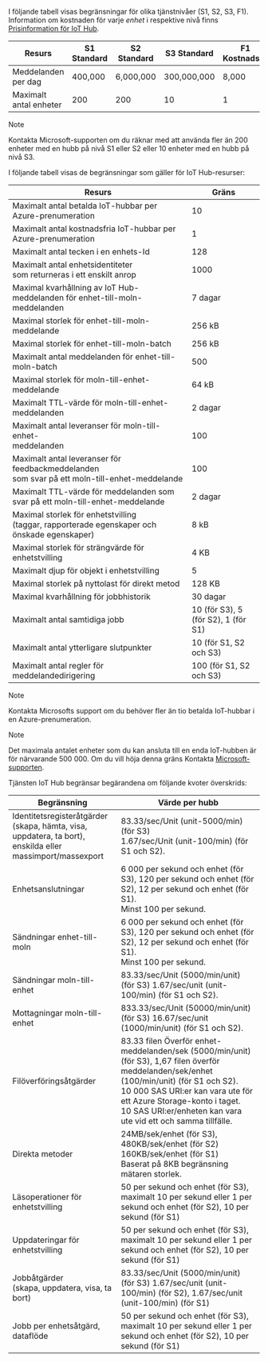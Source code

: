I följande tabell visas begränsningar för olika tjänstnivåer (S1, S2, S3, F1). Information om kostnaden för varje *enhet* i respektive nivå finns [Prisinformation för IoT Hub](https://azure.microsoft.com/pricing/details/iot-hub/).

| Resurs | S1 Standard | S2 Standard | S3 Standard | F1 Kostnadsfri |
| --- | --- | --- | --- | --- |
| Meddelanden per dag |400,000 |6,000,000 |300,000,000 |8,000 |
| Maximalt antal enheter |200 |200 |10 |1 |

> [!NOTE]
> Kontakta Microsoft-supporten om du räknar med att använda fler än 200 enheter med en hubb på nivå S1 eller S2 eller 10 enheter med en hubb på nivå S3.
> 
> 

I följande tabell visas de begränsningar som gäller för IoT Hub-resurser:

| Resurs | Gräns |
| --- | --- |
| Maximalt antal betalda IoT-hubbar per Azure-prenumeration |10 |
| Maximalt antal kostnadsfria IoT-hubbar per Azure-prenumeration |1 |
| Maximalt antal tecken i en enhets-Id | 128 |
| Maximalt antal enhetsidentiteter<br/> som returneras i ett enskilt anrop |1000 |
| Maximal kvarhållning av IoT Hub-meddelanden för enhet-till-moln-meddelanden |7 dagar |
| Maximal storlek för enhet-till-moln-meddelande |256 kB |
| Maximal storlek för enhet-till-moln-batch |256 kB |
| Maximalt antal meddelanden för enhet-till-moln-batch |500 |
| Maximal storlek för moln-till-enhet-meddelande |64 kB |
| Maximalt TTL-värde för moln-till-enhet-meddelanden |2 dagar |
| Maximalt antal leveranser för moln-till-enhet- <br/> meddelanden |100 |
| Maximalt antal leveranser för feedbackmeddelanden <br/> som svar på ett moln-till-enhet-meddelande |100 |
| Maximalt TTL-värde för meddelanden som <br/> svar på ett moln-till-enhet-meddelande |2 dagar |
| Maximal storlek för enhetstvilling <br/> (taggar, rapporterade egenskaper och önskade egenskaper) | 8 kB |
| Maximal storlek för strängvärde för enhetstvilling | 4 KB |
| Maximalt djup för objekt i enhetstvilling | 5 |
| Maximal storlek på nyttolast för direkt metod | 128 KB |
| Maximal kvarhållning för jobbhistorik | 30 dagar |
| Maximalt antal samtidiga jobb | 10 (för S3), 5 (för S2), 1 (för S1) |
| Maximalt antal ytterligare slutpunkter | 10 (för S1, S2 och S3) |
| Maximalt antal regler för meddelandedirigering | 100 (för S1, S2 och S3) |


> [!NOTE]
> Kontakta Microsofts support om du behöver fler än tio betalda IoT-hubbar i en Azure-prenumeration.


> [!NOTE]
> Det maximala antalet enheter som du kan ansluta till en enda IoT-hubben är för närvarande 500 000. Om du vill höja denna gräns Kontakta [Microsoft-supporten](https://azure.microsoft.com/en-us/support/options/).

Tjänsten IoT Hub begränsar begärandena om följande kvoter överskrids:

| Begränsning | Värde per hubb |
| --- | --- |
| Identitetsregisteråtgärder <br/> (skapa, hämta, visa, uppdatera, ta bort), <br/> enskilda eller massimport/massexport |83.33/sec/Unit (unit-5000/min) (för S3) <br/> 1.67/sec/Unit (unit-100/min) (för S1 och S2). |
| Enhetsanslutningar |6 000 per sekund och enhet (för S3), 120 per sekund och enhet (för S2), 12 per sekund och enhet (för S1). <br/>Minst 100 per sekund. |
| Sändningar enhet-till-moln |6 000 per sekund och enhet (för S3), 120 per sekund och enhet (för S2), 12 per sekund och enhet (för S1). <br/>Minst 100 per sekund. |
| Sändningar moln-till-enhet | 83.33/sec/Unit (5000/min/unit) (för S3) 1.67/sec/unit (unit-100/min) (för S1 och S2). |
| Mottagningar moln-till-enhet |833.33/sec/Unit (50000/min/unit) (för S3) 16.67/sec/unit (1000/min/unit) (för S1 och S2). |
| Filöverföringsåtgärder |83.33 filen Överför enhet-meddelanden/sek (5000/min/unit) (för S3), 1,67 filen överför meddelanden/sek/enhet (100/min/unit) (för S1 och S2). <br/> 10 000 SAS URI:er kan vara ute för ett Azure Storage-konto i taget.<br/> 10 SAS URI:er/enheten kan vara ute vid ett och samma tillfälle. |
| Direkta metoder | 24MB/sek/enhet (för S3), 480KB/sek/enhet (för S2) 160KB/sek/enhet (för S1)<br/> Baserat på 8KB begränsning mätaren storlek. |
| Läsoperationer för enhetstvilling | 50 per sekund och enhet (för S3), maximalt 10 per sekund eller 1 per sekund och enhet (för S2), 10 per sekund (för S1) |
| Uppdateringar för enhetstvilling | 50 per sekund och enhet (för S3), maximalt 10 per sekund eller 1 per sekund och enhet (för S2), 10 per sekund (för S1) |
| Jobbåtgärder <br/> (skapa, uppdatera, visa, ta bort) | 83.33/sec/Unit (5000/min/unit) (för S3) 1.67/sec/unit (unit-100/min) (för S2), 1.67/sec/unit (unit-100/min) (för S1) |
| Jobb per enhetsåtgärd, dataflöde | 50 per sekund och enhet (för S3), maximalt 10 per sekund eller 1 per sekund och enhet (för S2), 10 per sekund (för S1) |
